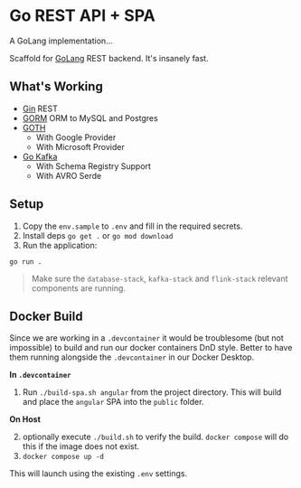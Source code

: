 # Go REST API + SPA

A GoLang implementation... 

Scaffold for [GoLang](https://go.dev) REST backend.  It's insanely fast.

## What's Working

- [Gin](https://gin-gonic.com) REST
- [GORM](https://gorm.io/) ORM to MySQL and Postgres
- [GOTH](https://github.com/markbates/goth)
    - With Google Provider
    - With Microsoft Provider
- [Go Kafka](github.com/confluentinc/confluent-kafka-go/v2/kafka)
    - With Schema Registry Support
    - With AVRO Serde 

## Setup

1. Copy the `env.sample` to `.env` and fill in the required secrets.
2. Install deps `go get .` or `go mod download`
2. Run the application:

`go run .`

> Make sure the `database-stack`, `kafka-stack` and `flink-stack` relevant components are running.


## Docker Build
Since we are working in a `.devcontainer` it would be troublesome (but not impossible) to build and run our docker containers DnD style.  Better to have them running alongside the `.devcontainer` in our Docker Desktop.

__In `.devcontainer`__

1. Run `./build-spa.sh angular` from the project directory.  This will build and place the `angular` SPA into the `public` folder.

__On Host__

2. optionally execute `./build.sh` to verify the build. `docker compose` will do this if the image does not exist.
3. `docker compose up -d`

This will launch using the existing `.env` settings.

